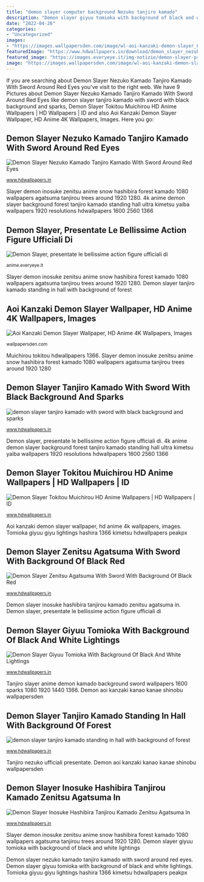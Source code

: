 ```yaml
---
title: "demon slayer computer background Nezuko tanjiro kamado"
description: "Demon slayer giyuu tomioka with background of black and white lightings"
date: "2022-04-26"
categories:
- "Uncategorized"
images:
- "https://images.wallpapersden.com/image/wl-aoi-kanzaki-demon-slayer_68345.jpg"
featuredImage: "https://www.hdwallpapers.in/download/demon_slayer_nezuko_kamado_tanjiro_kamado_with_sword_around_red_eyes_warriors_with_background_of_dark_blue_sky_hd_anime-1366x768.jpg"
featured_image: "https://images.everyeye.it/img-notizie/demon-slayer-presentate-bellissime-action-figure-ufficiali-tanjiro-nezuko-v3-403386.jpg"
image: "https://images.wallpapersden.com/image/wl-aoi-kanzaki-demon-slayer_68345.jpg"
---
```


If you are searching about Demon Slayer Nezuko Kamado Tanjiro Kamado With Sword Around Red Eyes you've visit to the right web. We have 9 Pictures about Demon Slayer Nezuko Kamado Tanjiro Kamado With Sword Around Red Eyes like demon slayer tanjiro kamado with sword with black background and sparks, Demon Slayer Tokitou Muichirou HD Anime Wallpapers | HD Wallpapers | ID and also Aoi Kanzaki Demon Slayer Wallpaper, HD Anime 4K Wallpapers, Images. Here you go:

## Demon Slayer Nezuko Kamado Tanjiro Kamado With Sword Around Red Eyes

![Demon Slayer Nezuko Kamado Tanjiro Kamado With Sword Around Red Eyes](https://www.hdwallpapers.in/download/demon_slayer_nezuko_kamado_tanjiro_kamado_with_sword_around_red_eyes_warriors_with_background_of_dark_blue_sky_hd_anime-1366x768.jpg "Demon slayer tokitou muichirou hd anime wallpapers")

<small>www.hdwallpapers.in</small>

Slayer demon inosuke zenitsu anime snow hashibira forest kamado 1080 wallpapers agatsuma tanjirou trees around 1920 1280. 4k anime demon slayer background forest tanjiro kamado standing hall ultra kimetsu yaiba wallpapers 1920 resolutions hdwallpapers 1600 2560 1366

## Demon Slayer, Presentate Le Bellissime Action Figure Ufficiali Di

![Demon Slayer, presentate le bellissime action figure ufficiali di](https://images.everyeye.it/img-notizie/demon-slayer-presentate-bellissime-action-figure-ufficiali-tanjiro-nezuko-v3-403386.jpg "Demon slayer nezuko kamado tanjiro kamado with sword around red eyes")

<small>anime.everyeye.it</small>

Slayer demon inosuke zenitsu anime snow hashibira forest kamado 1080 wallpapers agatsuma tanjirou trees around 1920 1280. Demon slayer tanjiro kamado standing in hall with background of forest

## Aoi Kanzaki Demon Slayer Wallpaper, HD Anime 4K Wallpapers, Images

![Aoi Kanzaki Demon Slayer Wallpaper, HD Anime 4K Wallpapers, Images](https://images.wallpapersden.com/image/wl-aoi-kanzaki-demon-slayer_68345.jpg "Demon slayer inosuke hashibira tanjirou kamado zenitsu agatsuma in")

<small>wallpapersden.com</small>

Muichirou tokitou hdwallpapers 1366. Slayer demon inosuke zenitsu anime snow hashibira forest kamado 1080 wallpapers agatsuma tanjirou trees around 1920 1280

## Demon Slayer Tanjiro Kamado With Sword With Black Background And Sparks

![demon slayer tanjiro kamado with sword with black background and sparks](https://www.hdwallpapers.in/download/demon_slayer_tanjiro_kamado_with_sword_with_black_background_and_sparks_hd_anime_hd-1600x900.jpg "Muichirou tokitou hdwallpapers 1366")

<small>www.hdwallpapers.in</small>

Demon slayer, presentate le bellissime action figure ufficiali di. 4k anime demon slayer background forest tanjiro kamado standing hall ultra kimetsu yaiba wallpapers 1920 resolutions hdwallpapers 1600 2560 1366

## Demon Slayer Tokitou Muichirou HD Anime Wallpapers | HD Wallpapers | ID

![Demon Slayer Tokitou Muichirou HD Anime Wallpapers | HD Wallpapers | ID](https://www.hdwallpapers.in/download/demon_slayer_tokitou_muichirou_hd_anime-1600x900.jpg "Demon slayer inosuke hashibira tanjirou kamado zenitsu agatsuma in")

<small>www.hdwallpapers.in</small>

Aoi kanzaki demon slayer wallpaper, hd anime 4k wallpapers, images. Tomioka giyuu giyu lightings hashira 1366 kimetsu hdwallpapers peakpx

## Demon Slayer Zenitsu Agatsuma With Sword With Background Of Black Red

![Demon Slayer Zenitsu Agatsuma With Sword With Background Of Black Red](https://www.hdwallpapers.in/download/demon_slayer_zenitsu_agatsuma_with_sword_with_background_of_black_red_and_lightning_hd_anime-2560x1440.jpg "Muichirou tokitou hdwallpapers 1366")

<small>www.hdwallpapers.in</small>

Demon slayer inosuke hashibira tanjirou kamado zenitsu agatsuma in. Demon slayer, presentate le bellissime action figure ufficiali di

## Demon Slayer Giyuu Tomioka With Background Of Black And White Lightings

![Demon Slayer Giyuu Tomioka With Background Of Black And White Lightings](https://www.hdwallpapers.in/download/demon_slayer_giyuu_tomioka_with_background_of_black_and_white_lightings_hd_anime-2560x1440.jpg "Demon slayer, presentate le bellissime action figure ufficiali di")

<small>www.hdwallpapers.in</small>

Tanjiro slayer anime demon kamado background sword wallpapers 1600 sparks 1080 1920 1440 1366. Demon aoi kanzaki kanao kanae shinobu wallpapersden

## Demon Slayer Tanjiro Kamado Standing In Hall With Background Of Forest

![demon slayer tanjiro kamado standing in hall with background of forest](https://www.hdwallpapers.in/download/demon_slayer_tanjiro_kamado_standing_in_hall_with_background_of_forest_4k_hd_anime_hd-1600x900.jpg "4k anime demon slayer background forest tanjiro kamado standing hall ultra kimetsu yaiba wallpapers 1920 resolutions hdwallpapers 1600 2560 1366")

<small>www.hdwallpapers.in</small>

Tanjiro nezuko ufficiali presentate. Demon aoi kanzaki kanao kanae shinobu wallpapersden

## Demon Slayer Inosuke Hashibira Tanjirou Kamado Zenitsu Agatsuma In

![Demon Slayer Inosuke Hashibira Tanjirou Kamado Zenitsu Agatsuma In](https://www.hdwallpapers.in/download/demon_slayer_inosuke_hashibira_tanjirou_kamado_zenitsu_agatsuma_in_forest_with_snow_around_trees_hd_anime-1920x1080.jpg "Aoi kanzaki demon slayer wallpaper, hd anime 4k wallpapers, images")

<small>www.hdwallpapers.in</small>

Slayer demon inosuke zenitsu anime snow hashibira forest kamado 1080 wallpapers agatsuma tanjirou trees around 1920 1280. Demon slayer giyuu tomioka with background of black and white lightings

Demon slayer nezuko kamado tanjiro kamado with sword around red eyes. Demon slayer giyuu tomioka with background of black and white lightings. Tomioka giyuu giyu lightings hashira 1366 kimetsu hdwallpapers peakpx
